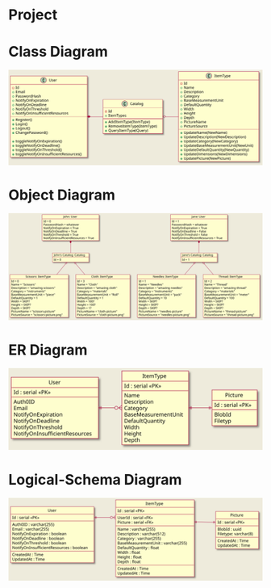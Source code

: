 # Project

# Class Diagram
![class-diagram](./diagrams/class.svg)

# Object Diagram
![object-diagram](./diagrams/object.svg)

# ER Diagram
![er-diagram](./diagrams/er.svg)

# Logical-Schema Diagram
![logical-schema](./diagrams/logical-schema.svg)
